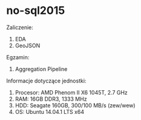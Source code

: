 # no-sql2015

Zaliczenie:
  1. EDA
  1. GeoJSON

Egzamin:
  1. Aggregation Pipeline

Informacje dotyczące jednostki:
  1. Procesor: AMD Phenom II X6 1045T, 2.7 GHz
  1. RAM:      16GB DDR3, 1333 MHz
  1. HDD:      Seagate 160GB, 300/100 MB/s (zew/wew)
  1. OS:       Ubuntu 14.04.1 LTS x64
